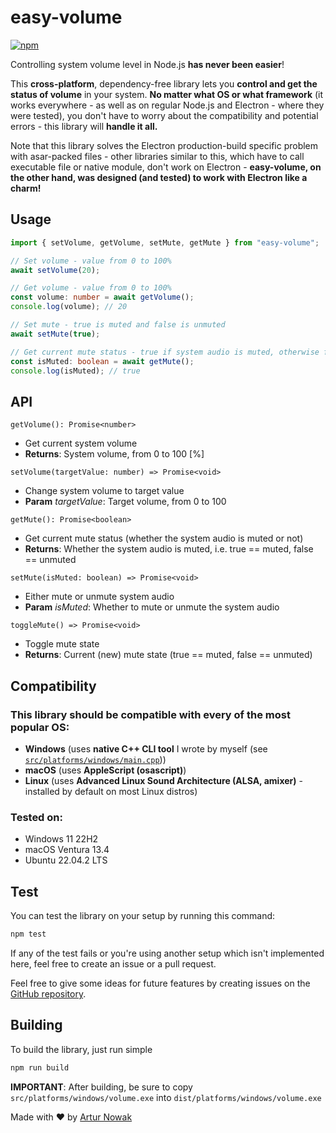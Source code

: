 # easy-volume
[![npm](https://img.shields.io/npm/dt/easy-volume.svg)](https://www.npmjs.com/package/easy-volume?activeTab=readme)

Controlling system volume level in Node.js **has never been easier**!

This **cross-platform**, dependency-free library lets you **control and get the status of volume** in your system. **No matter what OS or what framework** (it works everywhere - as well as on regular Node.js and Electron - where they were tested), you don't have to worry about the compatibility and potential errors - this library will **handle it all.**

Note that this library solves the Electron production-build specific problem with asar-packed files - other libraries similar to this, which have to call executable file or native module, don't work on Electron - **easy-volume, on the other hand, was designed (and tested) to work with Electron like a charm!**

## Usage
```typescript
import { setVolume, getVolume, setMute, getMute } from "easy-volume";

// Set volume - value from 0 to 100%
await setVolume(20);

// Get volume - value from 0 to 100%
const volume: number = await getVolume();
console.log(volume); // 20

// Set mute - true is muted and false is unmuted
await setMute(true);

// Get current mute status - true if system audio is muted, otherwise false
const isMuted: boolean = await getMute();
console.log(isMuted); // true
```


## API
```getVolume(): Promise<number>```
* Get current system volume
* **Returns**: System volume, from 0 to 100 [%]

```setVolume(targetValue: number) => Promise<void>```
* Change system volume to target value
* **Param** *targetValue*: Target volume, from 0 to 100

```getMute(): Promise<boolean>```
* Get current mute status (whether the system audio is muted or not)
* **Returns**: Whether the system audio is muted, i.e. true == muted, false == unmuted
 

```setMute(isMuted: boolean) => Promise<void>```
* Either mute or unmute system audio
* **Param** *isMuted*: Whether to mute or unmute the system audio
   
```toggleMute() => Promise<void>```
* Toggle mute state
* **Returns**: Current (new) mute state (true == muted, false == unmuted)


## Compatibility
### This library should be compatible with every of the most popular OS:
* **Windows** (uses **native C++ CLI tool** I wrote by myself (see [```src/platforms/windows/main.cpp```](src/platforms/windows/main.cpp)))
* **macOS** (uses **AppleScript (osascript)**)
* **Linux** (uses **Advanced Linux Sound Architecture (ALSA, amixer)** - installed by default on most Linux distros)
### Tested on:
* Windows 11 22H2
* macOS Ventura 13.4
* Ubuntu 22.04.2 LTS

## Test
You can test the library on your setup by running this command:
```bash
npm test
```
If any of the test fails or you're using another setup which isn't implemented here, feel free to create an issue or a pull request.

Feel free to give some ideas for future features by creating issues on the [GitHub repository](https://github.com/Arciiix/easy-volume).

## Building
To build the library, just run simple
```bash
npm run build
```
**IMPORTANT**: After building, be sure to copy ```src/platforms/windows/volume.exe``` into ```dist/platforms/windows/volume.exe```

Made with ❤️ by [Artur Nowak](https://github.com/Arciiix)
